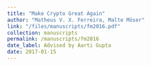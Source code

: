 ```yaml
---
title: "Make Crypto Great Again"
author: "Matheus V. X. Ferreira, Malte Möser"
link: "/files/manuscripts/fm2016.pdf"
collection: manuscripts
permalink: /manuscripts/fm2016
date_label: Advised by Aarti Gupta
date: 2017-01-15
---
```

